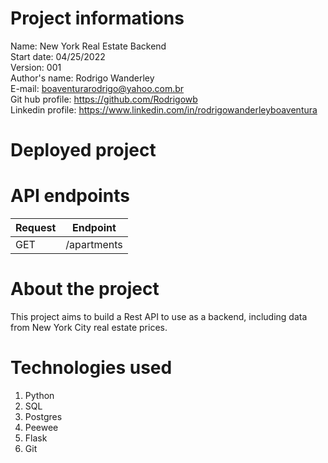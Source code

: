 # Project informations

Name: New York Real Estate Backend <br />
Start date: 04/25/2022 <br />
Version: 001 <br />
Author's name: Rodrigo Wanderley <br />
E-mail: <boaventurarodrigo@yahoo.com.br> <br />
Git hub profile: <https://github.com/Rodrigowb> <br />
Linkedin profile: <https://www.linkedin.com/in/rodrigowanderleyboaventura> <br />

# Deployed project

# API endpoints

| Request | Endpoint |
--- | --- 
GET | /apartments |   

# About the project

This project aims to build a Rest API to use as a backend, including data from New York City real estate prices.

# Technologies used

1. Python
2. SQL
3. Postgres
4. Peewee
5. Flask
6. Git